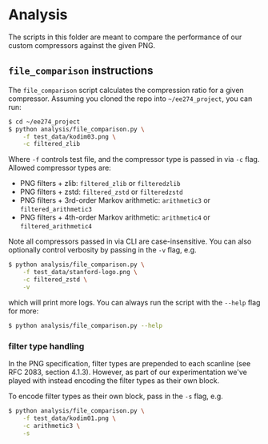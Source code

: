 # Analysis

The scripts in this folder are meant to compare the performance of our custom
compressors against the given PNG.

## `file_comparison` instructions

The `file_comparison` script calculates the compression ratio for a given
compressor. Assuming you cloned the repo into `~/ee274_project`, you can run:

```bash
$ cd ~/ee274_project
$ python analysis/file_comparison.py \
    -f test_data/kodim03.png \
    -c filtered_zlib
```

Where `-f` controls test file, and the compressor type is passed in via `-c`
flag. Allowed compressor types are:

- PNG filters + zlib: `filtered_zlib` or `filteredzlib`
- PNG filters + zstd: `filtered_zstd` or `filteredzstd`
- PNG filters + 3rd-order Markov arithmetic: `arithmetic3` or `filtered_arithmetic3`
- PNG filters + 4th-order Markov arithmetic: `arithmetic4` or `filtered_arithmetic4`

Note all compressors passed in via CLI are case-insensitive. You can also
optionally control verbosity by passing in the `-v` flag, e.g.

```bash
$ python analysis/file_comparison.py \
    -f test_data/stanford-logo.png \
    -c filtered_zstd \
    -v
```

which will print more logs. You can always run the script with the `--help` flag
for more:

```bash
$ python analysis/file_comparison.py --help
```

### filter type handling

In the PNG specification, filter types are prepended to each scanline (see
RFC 2083, section 4.1.3). However, as part of our experimentation we've played
with instead encoding the filter types as their own block.

To encode filter types as their own block, pass in the `-s` flag, e.g.

```bash
$ python analysis/file_comparison.py \
    -f test_data/kodim01.png \
    -c arithmetic3 \
    -s
```
